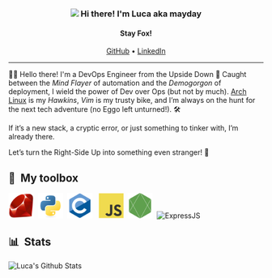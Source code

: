 <!-- Heading -->
<h3 align="center"><img src = "https://raw.githubusercontent.com/MartinHeinz/MartinHeinz/master/wave.gif" width = 30px> Hi there! I'm Luca aka mayday</h3>
<h4 align="center">Stay Fox!</h4>

<p align="center">
  <a href="https://github.com/its-me-mayday">GitHub</a> •
  <a href="https://www.linkedin.com/in/luca-maggio/">LinkedIn</a>
</p>

 <!-- About section -->
---
🚴‍♂️ Hello there! I'm a DevOps Engineer from the Upside Down 🌌
Caught between the _Mind Flayer_ of automation and the _Demogorgon_ of deployment, I wield the power of Dev over Ops (but not by much). [Arch Linux](https://archlinux.org/) is my _Hawkins_, _Vim_ is my trusty bike, and I’m always on the hunt for the next tech adventure (no Eggo left unturned!). 🛠️

If it’s a new stack, a cryptic error, or just something to tinker with, I’m already there. 

Let’s turn the Right-Side Up into something even stranger! 🚀

## 🧰 &nbsp;My toolbox


<img  src="https://raw.githubusercontent.com/devicons/devicon/1119b9f84c0290e0f0b38982099a2bd027a48bf1/icons/ruby/ruby-original.svg" alt="Ruby" width="50" height="50"/> &nbsp;<img  src="https://raw.githubusercontent.com/devicons/devicon/1119b9f84c0290e0f0b38982099a2bd027a48bf1/icons/python/python-original.svg" alt="Python" width="50" height="50"/> &nbsp;<img  src="https://raw.githubusercontent.com/devicons/devicon/1119b9f84c0290e0f0b38982099a2bd027a48bf1/icons/c/c-original.svg" alt="C" width="50" height="50"/> &nbsp; 
<img  src="https://raw.githubusercontent.com/devicons/devicon/1119b9f84c0290e0f0b38982099a2bd027a48bf1/icons/javascript/javascript-original.svg" alt="JavaScript" width="50" height="50"/> &nbsp;<img  src="https://raw.githubusercontent.com/devicons/devicon/1119b9f84c0290e0f0b38982099a2bd027a48bf1/icons/nodejs/nodejs-plain.svg" alt="NodeJS" width="50" height="50"/> &nbsp;<img  src="https://github.com/CyrisXD/CyrisXD/raw/master/assets/ExpressJS.png" alt="ExpressJS"/> &nbsp; 

## 📊 &nbsp;Stats

![Luca's Github Stats](https://github-readme-stats.vercel.app/api?username=its-me-mayday&hide=contribs,prs&show_icons=true&bg_color=0d1116&title_color=ce09ec&text_color=a4aacb&icon_color=007ec6)